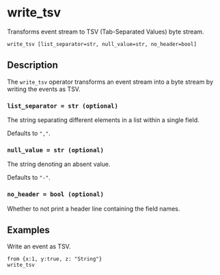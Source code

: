 # write_tsv

Transforms event stream to TSV (Tab-Separated Values) byte stream.

```tql
write_tsv [list_separator=str, null_value=str, no_header=bool]
```

## Description

The `write_tsv` operator transforms an event stream into a byte stream by writing
the events as TSV.

### `list_separator = str (optional)`

The string separating different elements in a list within a single field.

Defaults to `","`.

### `null_value = str (optional)`

The string denoting an absent value.

Defaults to `"-"`.

### `no_header = bool (optional)`

Whether to not print a header line containing the field names.

## Examples

Write an event as TSV.

```tql
from {x:1, y:true, z: "String"}
write_tsv
```

